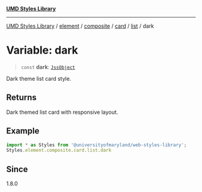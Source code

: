 [**UMD Styles Library**](../../../../../../../../README.md)

***

[UMD Styles Library](../../../../../../../../README.md) / [element](../../../../../../../README.md) / [composite](../../../../../README.md) / [card](../../../README.md) / [list](../README.md) / dark

# Variable: dark

> `const` **dark**: [`JssObject`](../../../../../../../../utilities/namespaces/transform/type-aliases/JssObject.md)

Dark theme list card style.

## Returns

Dark themed list card with responsive layout.

## Example

```typescript
import * as Styles from '@universityofmaryland/web-styles-library';
Styles.element.composite.card.list.dark
```

## Since

1.8.0
